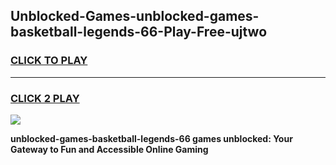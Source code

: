 
## Unblocked-Games-unblocked-games-basketball-legends-66-Play-Free-ujtwo
<h3>
<a href="https://premium76.site?title=unblocked-games-basketball-legends-66&ref=21A">CLICK TO PLAY</a></h3>
<hr>

<h3>
<a href="https://premium76.site?title=unblocked-games-basketball-legends-66&ref=21A">CLICK 2 PLAY</a>
  
</h3>

<a href="https://premium76.site?title=unblocked-games-basketball-legends-66&ref=21A"><img src="https://clearcache.store/games.png"></a>


**unblocked-games-basketball-legends-66 games unblocked: Your Gateway to Fun and Accessible Online Gaming**
